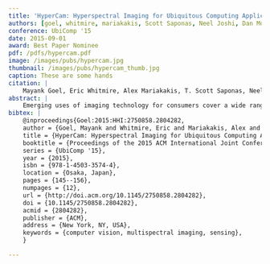 ```yaml
---
title: 'HyperCam: Hyperspectral Imaging for Ubiquitous Computing Applications'
authors: [goel, whitmire, mariakakis, Scott Saponas, Neel Joshi, Dan Morris, Brian Guenter, Marcel Gavriliu, Gaetano Borriello, patel]
conference: UbiComp '15
date: 2015-09-01
award: Best Paper Nominee
pdf: /pdfs/hypercam.pdf
image: /images/pubs/hypercam.jpg
thumbnail: /images/pubs/hypercam_thumb.jpg
caption: These are some hands
citation: |
    Mayank Goel, Eric Whitmire, Alex Mariakakis, T. Scott Saponas, Neel Joshi, Dan Morris, Brian Guenter, Marcel Gavriliu, Gaetano Borriello, and Shwetak N. Patel. 2015. HyperCam: hyperspectral imaging for ubiquitous computing applications. In Proceedings of the 2015 ACM International Joint Conference on Pervasive and Ubiquitous Computing (UbiComp '15). ACM, New York, NY, USA, 145-156. DOI: http://dx.doi.org/10.1145/2750858.2804282
abstract: |
    Emerging uses of imaging technology for consumers cover a wide range of application areas from health to interaction techniques; however, typical cameras primarily transduce light from the visible spectrum into only three overlapping components of the spectrum: red, blue, and green. In contrast, hyperspectral imaging breaks down the electromagnetic spectrum into more narrow components and expands coverage beyond the visible spectrum. While hyperspectral imaging has proven useful as an industrial technology, its use as a sensing approach has been fragmented and largely neglected by the UbiComp community. We explore an approach to make hyperspectral imaging easier and bring it closer to the end-users. HyperCam provides a low-cost implementation of a multispectral camera and a software approach that automatically analyzes the scene and provides a user with an optimal set of images that try to capture the salient information of the scene. We present a number of use-cases that demonstrate HyperCam's usefulness and effectiveness.
bibtex: |
    @inproceedings{Goel:2015:HHI:2750858.2804282,
    author = {Goel, Mayank and Whitmire, Eric and Mariakakis, Alex and Saponas, T. Scott and Joshi, Neel and Morris, Dan and Guenter, Brian and Gavriliu, Marcel and Borriello, Gaetano and Patel, Shwetak N.},
    title = {HyperCam: Hyperspectral Imaging for Ubiquitous Computing Applications},
    booktitle = {Proceedings of the 2015 ACM International Joint Conference on Pervasive and Ubiquitous Computing},
    series = {UbiComp '15},
    year = {2015},
    isbn = {978-1-4503-3574-4},
    location = {Osaka, Japan},
    pages = {145--156},
    numpages = {12},
    url = {http://doi.acm.org/10.1145/2750858.2804282},
    doi = {10.1145/2750858.2804282},
    acmid = {2804282},
    publisher = {ACM},
    address = {New York, NY, USA},
    keywords = {computer vision, multispectral imaging, sensing},
    }

---
```

